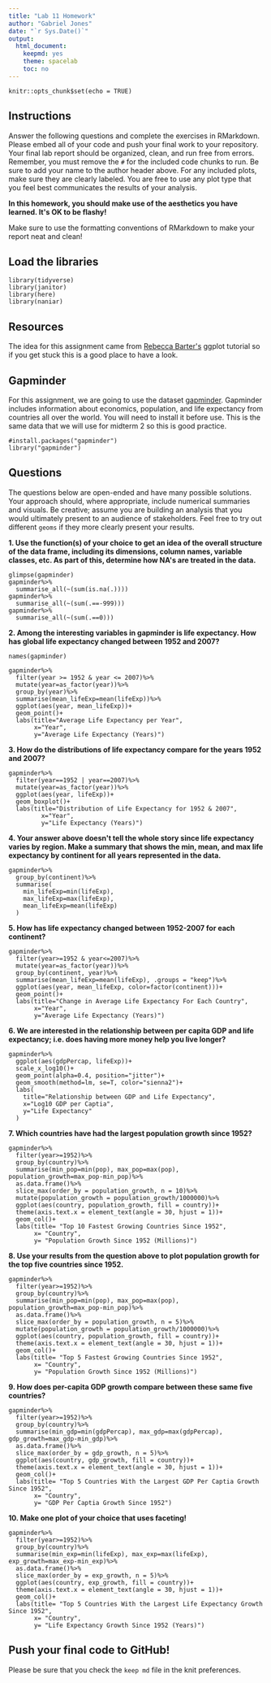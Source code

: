 ```yaml
---
title: "Lab 11 Homework"
author: "Gabriel Jones"
date: "`r Sys.Date()`"
output:
  html_document:
    keepmd: yes
    theme: spacelab
    toc: no
---
```


```{r setup, include=FALSE}
knitr::opts_chunk$set(echo = TRUE)
```

## Instructions
Answer the following questions and complete the exercises in RMarkdown. Please embed all of your code and push your final work to your repository. Your final lab report should be organized, clean, and run free from errors. Remember, you must remove the `#` for the included code chunks to run. Be sure to add your name to the author header above. For any included plots, make sure they are clearly labeled. You are free to use any plot type that you feel best communicates the results of your analysis.  

**In this homework, you should make use of the aesthetics you have learned. It's OK to be flashy!**

Make sure to use the formatting conventions of RMarkdown to make your report neat and clean!  

## Load the libraries
```{r message=FALSE, warning=FALSE}
library(tidyverse)
library(janitor)
library(here)
library(naniar)
``` 

## Resources
The idea for this assignment came from [Rebecca Barter's](http://www.rebeccabarter.com/blog/2017-11-17-ggplot2_tutorial/) ggplot tutorial so if you get stuck this is a good place to have a look.  

## Gapminder
For this assignment, we are going to use the dataset [gapminder](https://cran.r-project.org/web/packages/gapminder/index.html). Gapminder includes information about economics, population, and life expectancy from countries all over the world. You will need to install it before use. This is the same data that we will use for midterm 2 so this is good practice.
```{r}
#install.packages("gapminder")
library("gapminder")
```

## Questions
The questions below are open-ended and have many possible solutions. Your approach should, where appropriate, include numerical summaries and visuals. Be creative; assume you are building an analysis that you would ultimately present to an audience of stakeholders. Feel free to try out different `geoms` if they more clearly present your results.  

**1. Use the function(s) of your choice to get an idea of the overall structure of the data frame, including its dimensions, column names, variable classes, etc. As part of this, determine how NA's are treated in the data.**  
```{r}
glimpse(gapminder)
gapminder%>% 
  summarise_all(~(sum(is.na(.))))
gapminder%>% 
  summarise_all(~(sum(.==-999)))
gapminder%>% 
  summarise_all(~(sum(.==0)))
```

**2. Among the interesting variables in gapminder is life expectancy. How has global life expectancy changed between 1952 and 2007?**
```{r}
names(gapminder)
```

```{r}
gapminder%>%
  filter(year >= 1952 & year <= 2007)%>%
  mutate(year=as_factor(year))%>%
  group_by(year)%>%
  summarise(mean_lifeExp=mean(lifeExp))%>%
  ggplot(aes(year, mean_lifeExp))+
  geom_point()+
  labs(title="Average Life Expectancy per Year",
       x="Year",
       y="Average Life Expectancy (Years)")
```

**3. How do the distributions of life expectancy compare for the years 1952 and 2007?**
```{r}
gapminder%>%
  filter(year==1952 | year==2007)%>%
  mutate(year=as_factor(year))%>%
  ggplot(aes(year, lifeExp))+
  geom_boxplot()+
  labs(title="Distribution of Life Expectancy for 1952 & 2007",
         x="Year",
         y="Life Expectancy (Years)")
```


**4. Your answer above doesn't tell the whole story since life expectancy varies by region. Make a summary that shows the min, mean, and max life expectancy by continent for all years represented in the data.**
```{r}
gapminder%>%
  group_by(continent)%>%
  summarise(
    min_lifeExp=min(lifeExp),
    max_lifeExp=max(lifeExp),
    mean_lifeExp=mean(lifeExp)
  )
```

**5. How has life expectancy changed between 1952-2007 for each continent?**
```{r}
gapminder%>%
  filter(year>=1952 & year<=2007)%>%
  mutate(year=as_factor(year))%>%
  group_by(continent, year)%>%
  summarise(mean_lifeExp=mean(lifeExp), .groups = "keep")%>%
  ggplot(aes(year, mean_lifeExp, color=factor(continent)))+
  geom_point()+
  labs(title="Change in Average Life Expectancy For Each Country",
       x="Year",
       y="Average Life Expectancy (Years)")
```

**6. We are interested in the relationship between per capita GDP and life expectancy; i.e. does having more money help you live longer?**
```{r}
gapminder%>%
  ggplot(aes(gdpPercap, lifeExp))+
  scale_x_log10()+
  geom_point(alpha=0.4, position="jitter")+
  geom_smooth(method=lm, se=T, color="sienna2")+
  labs(
    title="Relationship between GDP and Life Expectancy",
    x="Log10 GDP per Captia",
    y="Life Expectancy"
  )
```

**7. Which countries have had the largest population growth since 1952?**
```{r}
gapminder%>%
  filter(year>=1952)%>%
  group_by(country)%>%
  summarise(min_pop=min(pop), max_pop=max(pop), population_growth=max_pop-min_pop)%>%
  as.data.frame()%>%
  slice_max(order_by = population_growth, n = 10)%>%
  mutate(population_growth = population_growth/1000000)%>%
  ggplot(aes(country, population_growth, fill = country))+
  theme(axis.text.x = element_text(angle = 30, hjust = 1))+
  geom_col()+
  labs(title= "Top 10 Fastest Growing Countries Since 1952",
       x= "Country",
       y= "Population Growth Since 1952 (Millions)")
```

**8. Use your results from the question above to plot population growth for the top five countries since 1952.**
```{r}
gapminder%>%
  filter(year>=1952)%>%
  group_by(country)%>%
  summarise(min_pop=min(pop), max_pop=max(pop), population_growth=max_pop-min_pop)%>%
  as.data.frame()%>%
  slice_max(order_by = population_growth, n = 5)%>%
  mutate(population_growth = population_growth/1000000)%>%
  ggplot(aes(country, population_growth, fill = country))+
  theme(axis.text.x = element_text(angle = 30, hjust = 1))+
  geom_col()+
  labs(title= "Top 5 Fastest Growing Countries Since 1952",
       x= "Country",
       y= "Population Growth Since 1952 (Millions)")
```

**9. How does per-capita GDP growth compare between these same five countries?**
```{r}
gapminder%>%
  filter(year>=1952)%>%
  group_by(country)%>%
  summarise(min_gdp=min(gdpPercap), max_gdp=max(gdpPercap), gdp_growth=max_gdp-min_gdp)%>%
  as.data.frame()%>%
  slice_max(order_by = gdp_growth, n = 5)%>%
  ggplot(aes(country, gdp_growth, fill = country))+
  theme(axis.text.x = element_text(angle = 30, hjust = 1))+
  geom_col()+
  labs(title= "Top 5 Countries With the Largest GDP Per Captia Growth Since 1952",
       x= "Country",
       y= "GDP Per Captia Growth Since 1952")
```

**10. Make one plot of your choice that uses faceting!**
```{r}
gapminder%>%
  filter(year>=1952)%>%
  group_by(country)%>%
  summarise(min_exp=min(lifeExp), max_exp=max(lifeExp), exp_growth=max_exp-min_exp)%>%
  as.data.frame()%>%
  slice_max(order_by = exp_growth, n = 5)%>%
  ggplot(aes(country, exp_growth, fill = country))+
  theme(axis.text.x = element_text(angle = 30, hjust = 1))+
  geom_col()+
  labs(title= "Top 5 Countries With the Largest Life Expectancy Growth Since 1952",
       x= "Country",
       y= "Life Expectancy Growth Since 1952 (Years)")
```


## Push your final code to GitHub!
Please be sure that you check the `keep md` file in the knit preferences. 